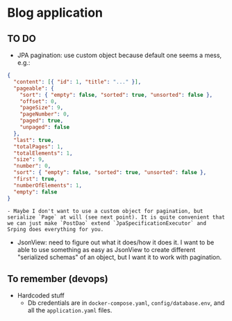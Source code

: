# Blog application

## TO DO
- JPA pagination: use custom object because default one seems a mess, e.g.:
```json
{
  "content": [{ "id": 1, "title": "..." }],
  "pageable": {
    "sort": { "empty": false, "sorted": true, "unsorted": false },
    "offset": 0,
    "pageSize": 9,
    "pageNumber": 0,
    "paged": true,
    "unpaged": false
  },
  "last": true,
  "totalPages": 1,
  "totalElements": 1,
  "size": 9,
  "number": 0,
  "sort": { "empty": false, "sorted": true, "unsorted": false },
  "first": true,
  "numberOfElements": 1,
  "empty": false
}
```
    - Maybe I don't want to use a custom object for pagination, but serialize `Page` at will (see next point). It is quite convenient that we can just make `PostDao` extend `JpaSpecificationExecutor` and Srping does everything for you.
- JsonView: need to figure out what it does/how it does it. I want to be able to use something as easy as JsonView to
create different "serialized schemas" of an object, but I want it to work with pagination.

## To remember (devops)

- Hardcoded stuff
  - Db credentials are in `docker-compose.yaml`, `config/database.env`, and all the `application.yaml` files.

